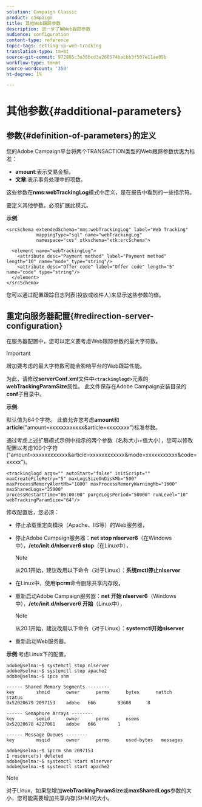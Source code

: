 ```yaml
---
solution: Campaign Classic
product: campaign
title: 其他Web跟踪参数
description: 进一步了解Web跟踪参数
audience: configuration
content-type: reference
topic-tags: setting-up-web-tracking
translation-type: tm+mt
source-git-commit: 972885c3a38bcd3a260574bacbb3f507e11ae05b
workflow-type: tm+mt
source-wordcount: '350'
ht-degree: 1%

---
```



# 其他参数{#additional-parameters}

## 参数{#definition-of-parameters}的定义

您的Adobe Campaign平台将两个TRANSACTION类型的Web跟踪参数优惠为标准：

* **amount**:表示交易金额，
* **文章**:表示事务处理中的项数。

这些参数在&#x200B;**nms:webTrackingLog**&#x200B;模式中定义，是在报告中看到的一些指示符。

要定义其他参数，必须扩展此模式。

**示例**:

```
<srcSchema extendedSchema="nms:webTrackingLog" label="Web Tracking"
           mappingType="sql" name="webTrackingLog" 
           namespace="cus" xtkschema="xtk:srcSchema">

  <element name="webTrackingLog">
    <attribute desc="Payment method" label="Payment method" length="10" name="mode" type="string"/>
    <attribute desc="Offer code" label="Offer code" length="5" name="code" type="string"/>
  </element>
</srcSchema>
```

您可以通过配置跟踪日志列表(投放或收件人)来显示这些参数的值。

## 重定向服务器配置{#redirection-server-configuration}

在服务器配置中，您可以定义要考虑Web跟踪参数的最大字符数。

>[!IMPORTANT]
>
>增加要考虑的最大字符数可能会影响平台的Web跟踪性能。

为此，请修改&#x200B;**serverConf.xml**&#x200B;文件中&#x200B;**`<trackinglogd>`**&#x200B;元素的&#x200B;**webTrackingParamSize**&#x200B;属性。 此文件保存在Adobe Campaign安装目录的&#x200B;**conf**&#x200B;子目录中。

**示例**:

默认值为64个字符。 此值允许您考虑&#x200B;**amount**&#x200B;和&#x200B;**article**(&quot;amount=xxxxxxxxxxxx&amp;article=xxxxxxxx&quot;)标准参数。

通过考虑上述扩展模式示例中指示的两个参数（名称大小+值大小），您可以修改配置以考虑100个字符(&quot;amount=xxxxxxxxxxxx&amp;article=xxxxxxxxxxxx&amp;mode=xxxxxxxxxxx&amp;code=xxxxx&quot;)。

```
<trackinglogd args="" autoStart="false" initScript="" maxCreateFileRetry="5" maxLogsSizeOnDiskMb="500"
maxProcessMemoryAlertMb="1800" maxProcessMemoryWarningMb="1600" maxSharedLogs="25000"
processRestartTime="06:00:00" purgeLogsPeriod="50000" runLevel="10"
webTrackingParamSize="64"/>
```

修改配置后，您必须：

* 停止承载重定向模块（Apache、IIS等）的Web服务器，
* 停止Adobe Campaign服务器：**net stop nlserver6**（在Windows中），**/etc/init.d/nlserver6 stop**（在Linux中），

   >[!NOTE]
   >
   >从20.1开始，建议改用以下命令（对于Linux）：**系统mctl停止nlserver**

* 在Linux中，使用&#x200B;**ipcrm**&#x200B;命令删除共享内存段，
* 重新启动Adobe Campaign服务器：**net 开始 nlserver6**（Windows中），**/etc/init.d/nlserver6 开始**（Linux中），

   >[!NOTE]
   >
   >从20.1开始，建议改用以下命令（对于Linux）：**systemctl开始nlserver**

* 重新启动Web服务器。

**示例**:考虑Linux下的配置。

```
adobe@selma:~$ systemctl stop nlserver
adobe@selma:~$ systemctl stop apache2
adobe@selma:~$ ipcs shm

------ Shared Memory Segments --------
key        shmid      owner      perms      bytes      nattch     status      
0x52020679 2097153    adobe   666        93608      8                       

------ Semaphore Arrays --------
key        semid      owner      perms      nsems     
0x52020678 4227081    adobe   666        1         

------ Message Queues --------
key        msqid      owner      perms      used-bytes   messages    

adobe@selma:~$ ipcrm shm 2097153                             
1 resource(s) deleted
adobe@selma:~$ systemctl start nlserver
adobe@selma:~$ systemctl start apache2
```

>[!NOTE]
>
>对于Linux，如果您增加&#x200B;**webTrackingParamSize**&#x200B;或&#x200B;**maxSharedLogs**&#x200B;参数的大小，您可能需要增加共享内存(SHM)的大小。

